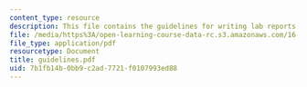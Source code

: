 ```yaml
---
content_type: resource
description: This file contains the guidelines for writing lab reports.
file: /media/https%3A/open-learning-course-data-rc.s3.amazonaws.com/16-01-unified-engineering-i-ii-iii-iv-fall-2005-spring-2006/7b1fb14b0bb9c2ad7721f0107993ed88_guidelines.pdf
file_type: application/pdf
resourcetype: Document
title: guidelines.pdf
uid: 7b1fb14b-0bb9-c2ad-7721-f0107993ed88
---
```

